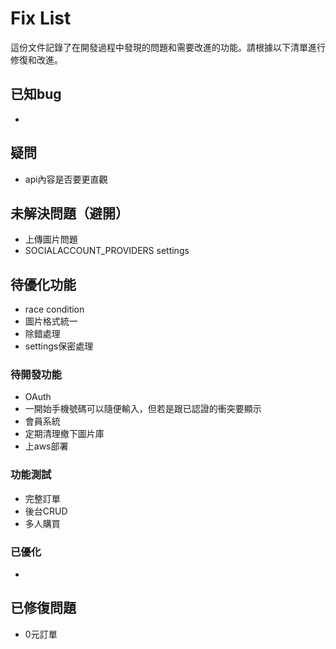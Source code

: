 # Fix List

這份文件記錄了在開發過程中發現的問題和需要改進的功能。請根據以下清單進行修復和改進。

## 已知bug
   - 
## 疑問
   - api內容是否要更直觀

## 未解決問題（避開）
   - 上傳圖片問題
   - SOCIALACCOUNT_PROVIDERS settings

## 待優化功能
   - race condition
   - 圖片格式統一
   - 除錯處理
   - settings保密處理

### 待開發功能
   - OAuth
   - 一開始手機號碼可以隨便輸入，但若是跟已認證的衝突要顯示
   - 會員系統
   - 定期清理撤下圖片庫
   - 上aws部署

### 功能測試
   - 完整訂單
   - 後台CRUD
   - 多人購買

### 已優化
   - 

## 已修復問題
   - 0元訂單